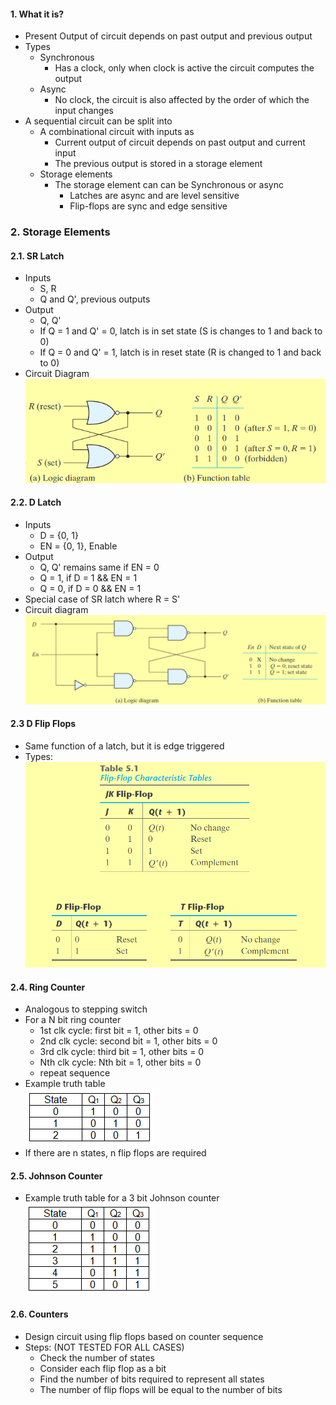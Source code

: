 
#### 1. What it is?
- Present Output of circuit depends on past output and previous output
- Types
	- Synchronous
		- Has a clock, only when clock is active the circuit computes the output
	- Async
		- No clock, the circuit is also affected by the order of which the input changes
- A sequential circuit can be split into 
	- A combinational circuit with inputs as 
		- Current output of circuit depends on past output and current input
		- The previous output is stored in a storage element
	- Storage elements
		- The storage element can can be Synchronous or async
			- Latches are async and are level sensitive
			- Flip-flops are sync and edge sensitive

### 2. Storage Elements
#### 2.1. SR Latch
- Inputs
	- S, R
	- Q and Q', previous outputs
- Output 
	- Q, Q'
	- If Q = 1 and Q' = 0, latch is in set state (S is changes to 1 and back to 0)
	- If Q = 0 and Q' = 1, latch is in reset state (R is changed to 1 and back to 0)
- Circuit Diagram               ![](./Attachments/Images/sr_latch.png)

#### 2.2. D Latch
- Inputs
	- D  = {0, 1}
	- EN = {0, 1}, Enable
- Output
	- Q, Q' remains same if EN = 0
	- Q = 1, if D = 1 &&  EN = 1
	- Q = 0, if D = 0 && EN = 1 
- Special case of SR latch where R = S'
- Circuit diagram ![](./Attachments/Images/d_latch.png) 
#### 2.3 D Flip Flops
- Same function of a latch, but it is edge triggered
- Types: ![](./Attachments/Images/flip_flop_types.png)


#### 2.4. Ring Counter
- Analogous to stepping switch 
- For a N bit ring counter
	- 1st clk cycle: first bit = 1, other bits = 0
	- 2nd clk cycle: second bit = 1, other bits = 0
	- 3rd clk cycle: third bit = 1, other bits = 0
	- Nth clk cycle: Nth bit = 1, other bits = 0
	- repeat sequence
- Example truth table <br>![](./Attachments/Images/ring_counter_tt.png) 
- If there are n states, n flip flops are required

#### 2.5. Johnson Counter
 - Example truth table for a 3 bit Johnson counter<br> ![](./Attachments/Images/johnson_counter_tt.png)

#### 2.6. Counters
- Design circuit using flip flops based on counter sequence
- Steps: (NOT TESTED FOR ALL CASES)
	- Check the number of states
	- Consider each flip flop as a bit
	- Find the number of bits required to represent all states
	- The number of flip flops will be equal to the number of bits 
